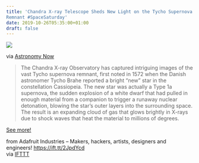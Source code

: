 ```yaml
---
title: 'Chandra X-ray Telescope Sheds New Light on the Tycho Supernova
Remnant #SpaceSaturday'
date: 2019-10-26T05:35:00+01:00
draft: false
---
```


![](https://cdn-blog.adafruit.com/uploads/2019/10/102019_remnant.jpg)

via [Astronomy Now](https://astronomynow.com/2019/10/20/chandra-helps-reveal-the-lumpy-history-of-the-tycho-supernova-remnant/)

> The Chandra X-ray Observatory has captured intriguing images of the vast Tycho supernova remnant, first noted in 1572 when the Danish astronomer Tycho Brahe reported a bright “new” star in the constellation Cassiopeia. The new star was actually a Type 1a supernova, the sudden explosion of a white dwarf that had pulled in enough material from a companion to trigger a runaway nuclear detonation, blowing the star’s outer layers into the surrounding space. The result is an expanding cloud of gas that glows brightly in X-rays due to shock waves that heat the material to millions of degrees.

[See more!](https://astronomynow.com/2019/10/20/chandra-helps-reveal-the-lumpy-history-of-the-tycho-supernova-remnant/)

  
  
from Adafruit Industries – Makers, hackers, artists, designers and engineers! https://ift.tt/2JpdYcd  
via [IFTTT](https://ifttt.com/?ref=da&site=blogger)